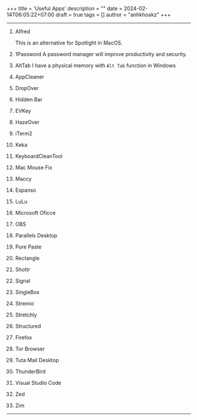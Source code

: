 +++
title = 'Useful Apps'
description = ""
date = 2024-02-14T06:05:22+07:00
draft = true
tags = []
author = "anhkhoakz"
+++

---
1. Alfred

   This is an alternative for Spotlight in MacOS.
2. 1Password
   A password manager will improve productivity and security.
3. AltTab
   I have a physical memory with `Alt Tab` function in Windows
4. AppCleaner
   
5. DropOver
9. Hidden Bar
7. EVKey
8. HazeOver
10. iTerm2
11. Keka
12. KeyboardCleanTool
13. Mac Mouse Fix
14. Maccy
6. Espanso
15. LuLu
16. Microsoft Oficce
17. OBS
18. Parallels Desktop
19. Pure Paste
20. Rectangle
21. Shottr
22. Signal
23. SingleBox
24. Stremio
25. Stretchly
26. Structured
27. Firefox
28. Tor Browser
29. Tuta Mail Desktop
27. ThunderBird
30. Visual Studio Code  
31. Zed
32. Zim


---
